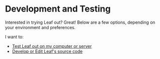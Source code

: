 # Development and Testing
Interested in trying Leaf out? Great! Below are a few options, depending on your environment and preferences.

I want to:

- [Test Leaf out on my computer or server](./testing)
- [Develop or Edit Leaf's source code](./development)